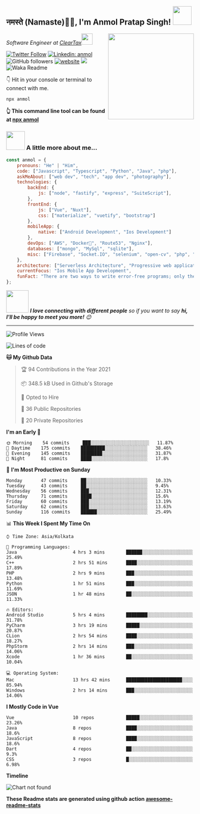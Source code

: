 <h2>नमस्ते (Namaste)🙏🏻, I'm Anmol Pratap Singh! <img src="https://media.giphy.com/media/12oufCB0MyZ1Go/giphy.gif" width="50"></h2>
<img align='right' src="https://media.giphy.com/media/M9gbBd9nbDrOTu1Mqx/giphy.gif" width="230">
<p><em>Software Engineer at <a href="http://www.cleartax.in">ClearTax</a><img src="https://media.giphy.com/media/WUlplcMpOCEmTGBtBW/giphy.gif" width="30"> 
</em></p>

[![Twitter Follow](https://img.shields.io/twitter/follow/misteranmol?label=Follow)](https://twitter.com/intent/follow?screen_name=misteranmol)
[![Linkedin: anmol](https://img.shields.io/badge/-anmol-blue?style=flat-square&logo=Linkedin&logoColor=white&link=https://www.linkedin.com/in/anmol-p-singh/)](https://www.linkedin.com/in/anmol-p-singh/)
![GitHub followers](https://img.shields.io/github/followers/anmol098?label=Follow&style=social)
[![website](https://img.shields.io/badge/Website-46a2f1.svg?&style=flat-square&logo=Google-Chrome&logoColor=white&link=https://anmolsingh.me/)](https://anmolsingh.me/)
![](https://visitor-badge.glitch.me/badge?page_id=anmol098.anmol098)
![Waka Readme](https://github.com/anmol098/anmol098/workflows/Waka%20Readme/badge.svg)

👇 Hit in your console or terminal to connect with me.

```bash
npx anmol
```
**👆 This command line tool can be found at [npx anmol](https://github.com/anmol098/npx_card)**

### <img src="https://media.giphy.com/media/VgCDAzcKvsR6OM0uWg/giphy.gif" width="50"> A little more about me...  

```javascript
const anmol = {
    pronouns: "He" | "Him",
    code: ["Javascript", "Typescript", "Python", "Java", "php"],
    askMeAbout: ["web dev", "tech", "app dev", "photography"],
    technologies: {
        backEnd: {
            js: ["node", "fastify", "express", "SuiteScript"],
        },
        frontEnd: {
            js: ["Vue", "Nuxt"],
            css: ["materialize", "vuetify", "bootstrap"]
        },
        mobileApp: {
            native: ["Android Development", "Ios Development"]
        },
        devOps: ["AWS", "Docker🐳", "Route53", "Nginx"],
        databases: ["mongo", "MySql", "sqlite"],
        misc: ["Firebase", "Socket.IO", "selenium", "open-cv", "php", "SuiteApp"]
    },
    architecture: ["Serverless Architecture", "Progressive web applications", "Single page applications"],
    currentFocus: "Ios Mobile App Development",
    funFact: "There are two ways to write error-free programs; only the third one works"
};
```

<img src="https://media.giphy.com/media/LnQjpWaON8nhr21vNW/giphy.gif" width="60"> <em><b>I love connecting with different people</b> so if you want to say <b>hi, I'll be happy to meet you more!</b> 😊</em>

---
<!--START_SECTION:waka-->
![Profile Views](http://img.shields.io/badge/Profile%20Views-689-blue)

![Lines of code](https://img.shields.io/badge/From%20Hello%20World%20I%27ve%20Written-1.5%20million%20lines%20of%20code-blue)

**🐱 My Github Data** 

> 🏆 94 Contributions in the Year 2021
 > 
> 📦 348.5 kB Used in Github's Storage 
 > 
> 💼 Opted to Hire
 > 
> 📜 36 Public Repositories 
 > 
> 🔑 20 Private Repositories  
 > 
**I'm an Early 🐤** 

```text
🌞 Morning    54 commits     ███░░░░░░░░░░░░░░░░░░░░░░   11.87% 
🌆 Daytime    175 commits    █████████░░░░░░░░░░░░░░░░   38.46% 
🌃 Evening    145 commits    ████████░░░░░░░░░░░░░░░░░   31.87% 
🌙 Night      81 commits     ████░░░░░░░░░░░░░░░░░░░░░   17.8%

```
📅 **I'm Most Productive on Sunday** 

```text
Monday       47 commits     ██░░░░░░░░░░░░░░░░░░░░░░░   10.33% 
Tuesday      43 commits     ██░░░░░░░░░░░░░░░░░░░░░░░   9.45% 
Wednesday    56 commits     ███░░░░░░░░░░░░░░░░░░░░░░   12.31% 
Thursday     71 commits     ████░░░░░░░░░░░░░░░░░░░░░   15.6% 
Friday       60 commits     ███░░░░░░░░░░░░░░░░░░░░░░   13.19% 
Saturday     62 commits     ███░░░░░░░░░░░░░░░░░░░░░░   13.63% 
Sunday       116 commits    ██████░░░░░░░░░░░░░░░░░░░   25.49%

```


📊 **This Week I Spent My Time On** 

```text
⌚︎ Time Zone: Asia/Kolkata

💬 Programming Languages: 
Java                     4 hrs 3 mins        ██████░░░░░░░░░░░░░░░░░░░   25.49% 
C++                      2 hrs 51 mins       ████░░░░░░░░░░░░░░░░░░░░░   17.89% 
PHP                      2 hrs 9 mins        ███░░░░░░░░░░░░░░░░░░░░░░   13.48% 
Python                   1 hr 51 mins        ███░░░░░░░░░░░░░░░░░░░░░░   11.69% 
JSON                     1 hr 48 mins        ██░░░░░░░░░░░░░░░░░░░░░░░   11.33%

🔥 Editors: 
Android Studio           5 hrs 4 mins        ████████░░░░░░░░░░░░░░░░░   31.78% 
PyCharm                  3 hrs 19 mins       █████░░░░░░░░░░░░░░░░░░░░   20.87% 
CLion                    2 hrs 54 mins       ████░░░░░░░░░░░░░░░░░░░░░   18.27% 
PhpStorm                 2 hrs 14 mins       ███░░░░░░░░░░░░░░░░░░░░░░   14.06% 
Xcode                    1 hr 36 mins        ██░░░░░░░░░░░░░░░░░░░░░░░   10.04%

💻 Operating System: 
Mac                      13 hrs 42 mins      █████████████████████░░░░   85.94% 
Windows                  2 hrs 14 mins       ███░░░░░░░░░░░░░░░░░░░░░░   14.06%

```

**I Mostly Code in Vue** 

```text
Vue                      10 repos            █████░░░░░░░░░░░░░░░░░░░░   23.26% 
Java                     8 repos             ████░░░░░░░░░░░░░░░░░░░░░   18.6% 
JavaScript               8 repos             ████░░░░░░░░░░░░░░░░░░░░░   18.6% 
Dart                     4 repos             ██░░░░░░░░░░░░░░░░░░░░░░░   9.3% 
CSS                      3 repos             █░░░░░░░░░░░░░░░░░░░░░░░░   6.98%

```


**Timeline**

![Chart not found](https://raw.githubusercontent.com/anmol098/anmol098/master/charts/bar_graph.png) 


<!--END_SECTION:waka-->

**These Readme stats are generated using github action [awesome-readme-stats](https://github.com/anmol098/waka-readme-stats)**
